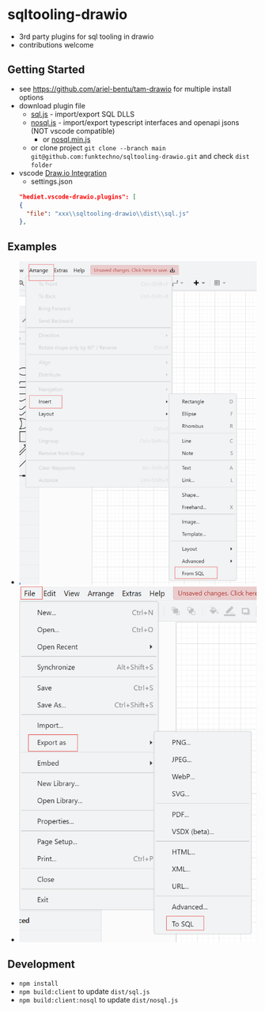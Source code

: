 # sqltooling-drawio
* 3rd party plugins for sql tooling in drawio
* contributions welcome

## Getting Started
* see https://github.com/ariel-bentu/tam-drawio for multiple install options
* download plugin file
    * [sql.js](https://raw.githubusercontent.com/funktechno/sqltooling-drawio/main/dist/sql.js) - import/export SQL DLLS
    * [nosql.js](https://raw.githubusercontent.com/funktechno/sqltooling-drawio/main/dist/nosql.js) - import/export typescript interfaces and openapi jsons (NOT vscode compatible)
      * or [nosql.min.js](https://raw.githubusercontent.com/funktechno/sqltooling-drawio/main/dist/nosql.min.js)
    * or clone project `git clone --branch main git@github.com:funktechno/sqltooling-drawio.git` and check `dist folder`
* vscode [Draw.io Integration](https://marketplace.visualstudio.com/items?itemName=hediet.vscode-drawio)
    * settings.json
    ```json
    "hediet.vscode-drawio.plugins": [
    {
      "file": "xxx\\sqltooling-drawio\\dist\\sql.js"
    },
    ```

## Examples
* ![menu_from_sql](./assets/menu_from_sql.png)
* ![menu_from_sql](./assets/menu_export_as_to_sql.png)

## Development
* `npm install`
* `npm build:client` to update `dist/sql.js`
* `npm build:client:nosql` to update `dist/nosql.js`